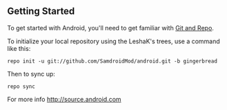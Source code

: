 Getting Started
---------------

To get started with Android, you'll need to get
familiar with [Git and Repo](http://source.android.com/download/using-repo).

To initialize your local repository using the LeshaK's trees, use a command like this:

    repo init -u git://github.com/SamdroidMod/android.git -b gingerbread

Then to sync up:

    repo sync

For more info http://source.android.com

